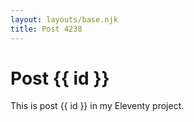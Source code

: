 ```yaml
---
layout: layouts/base.njk
title: Post 4238
---
```


# Post {{ id }}

This is post {{ id }} in my Eleventy project.
